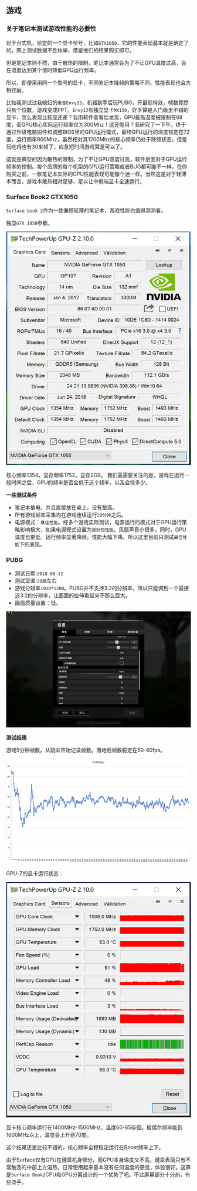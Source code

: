 ## 游戏
### 关于笔记本测试游戏性能的必要性
对于台式机，给定的一个显卡型号，比如`GTX1050`，它的性能表现基本就是确定了的。网上测试数据不胜枚举，借鉴他们的结果购买即可。

但是笔记本则不然，由于散热的限制，笔记本通常会为了不让GPU温度过高，会在温度达到某个值时降低GPU运行频率。

所以，即便采用同一个型号的显卡，不同笔记本降频的策略不同，性能表现也会大相径庭。

比如我测试过我媳妇的`惠普Envy13`，机器到手后玩PUBG，开最低特效，帧数竟然只有个位数，游戏变成PPT。`Envy13`有独立显卡`MX150`，好歹算是入门级里不错的显卡，怎么表现比核显还差？我用软件查看后发现，GPU最高温度被限制在68度，而GPU核心实际运行频率仅为300Mhz！这还能用？我研究了一下午，终于通过升级电脑固件和调整BIOS里的GPU运行模式，最终GPU运行的温度锁定在72度，运行频率900Mhz，虽然相对其1200Mhz的核心频率仍处于降频状态，但是玩吃鸡也有30来帧了，应急短时间游戏算是可以了。

这就是典型的因为散热的限制，为了不让GPU温度过高，软件层面对于GPU运行频率的控制。每个品牌的每个机型的GPU运行策略或者BUG都可能不一样，在你购买之前，一款笔记本实际的GPU性能表现可能像个迷一样。当然这是对于轻薄本而言，游戏本散热相对足够，足以让中低端显卡全速运行。

### Surface Book2 GTX1050
`Surface book 2`作为一款兼顾轻薄的笔记本，游戏性能也值得测测看。

独显`GTX 1050`参数。

![GTX-1050](https://github.com/yangyangxian/IDesk/blob/master/Articles/surface%20book2%20gaming%20testing/images/SB2-GPUZ.PNG)

核心频率1354，显存频率1752。显存2GB。
我们最需要关注的是，游戏在运行一段时间之后，GPU的频率是否会低于这个频率，以及会低多少。

**一些测试条件**
* 笔记本插电，并且直接放在桌上，没有垫高。
* 所有游戏帧率采集均在游戏连续运行`20分钟`之后。
* 电源模式：`最佳性能`。经多个游戏实际测试，电源运行的模式对于GPU运行策略影响极大，如果电源模式设置为`更好的性能`，风扇声音小很多，同时，GPU温度也更低，运行频率显著降频，性能大幅下降。所以这里目前只测试`最佳性能`下的表现。

### PUBG
* 测试日期:`2018-08-12`
* 测试室温:`28度`左右
* 游戏分辨率`1920*1200`。PUBG并不支持3:2的分辨率，所以只能调到一个最接近3:2的分辨率，让画面的拉伸看起来不那么巨大。
* 画面质量设置：低。

![Settings](https://github.com/yangyangxian/IDesk/blob/master/Articles/surface%20book2%20gaming%20testing/images/Settings.jpg)

**测试结果**

游戏5分钟帧数。从跳伞开始记录帧数。落地后帧数稳定在50-60fps。

![PUBG-Frames](https://github.com/yangyangxian/IDesk/blob/master/Articles/surface%20book2%20gaming%20testing/images/PUBG-Frames.png)

GPU-Z的显卡运行状态：

![PUBG-GPU status](https://github.com/yangyangxian/IDesk/blob/master/Articles/surface%20book2%20gaming%20testing/images/PUBG-GPUZ.PNG)

显卡核心频率运行在1400MHz-1500MHz，温度60-65徘徊。极偶尔频率能到1600MHz以上，温度会上升到70度。

这个结果还是比较不错的，核心频率全程稳定运行在Boost频率上下。

由于Surface仅有GPU在键盘机身部分，而GPU本身温度又不高，键盘表面只有不常触及的中部上方温热，日常使用起来基本没有任何温度的感觉，体验很好。这算是`Surface Book2`CPU和GPU分离设计的一个优势了吧。不过屏幕部分十分热，有些烫手。


